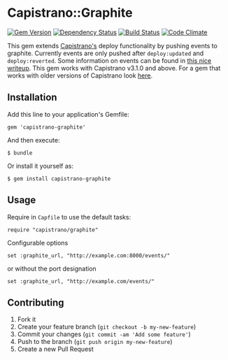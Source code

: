 # Capistrano::Graphite
[![Gem Version](http://img.shields.io/gem/v/capistrano-graphite.svg)][gem]
[![Dependency Status](http://img.shields.io/gemnasium/scottsuch/capistrano-graphite.svg)][gemnasium]
[![Build Status](http://img.shields.io/travis/scottsuch/capistrano-graphite.svg)][travis]
[![Code Climate](http://img.shields.io/codeclimate/github/scottsuch/capistrano-graphite.svg)][codeclimate]

[gem]: https://rubygems.org/gems/capistrano-graphite
[gemnasium]: https://gemnasium.com/scottsuch/capistrano-graphite
[travis]: http://travis-ci.org/scottsuch/capistrano-graphite
[codeclimate]: https://codeclimate.com/github/scottsuch/capistrano-graphite
This gem extends [Capistrano's](https://github.com/capistrano/capistrano) deploy functionality by pushing events to graphite.
Currently events are only pushed after ```deploy:updated``` and ```deploy:reverted```.
Some information on events can be found in [this nice writeup](http://obfuscurity.com/2014/01/Graphite-Tip-A-Better-Way-to-Store-Events).
This gem works with Capistrano v3.1.0 and above.
For a gem that works with older versions of Capistrano look [here](https://github.com/hellvinz/graphite-notify).

## Installation

Add this line to your application's Gemfile:

    gem 'capistrano-graphite'

And then execute:

    $ bundle

Or install it yourself as:

    $ gem install capistrano-graphite

## Usage

Require in ```Capfile``` to use the default tasks:

    require "capistrano/graphite"

Configurable options

    set :graphite_url, "http://example.com:8000/events/"

or without the port designation

    set :graphite_url, "http://example.com/events/"
    

## Contributing

1. Fork it
2. Create your feature branch (`git checkout -b my-new-feature`)
3. Commit your changes (`git commit -am 'Add some feature'`)
4. Push to the branch (`git push origin my-new-feature`)
5. Create a new Pull Request
